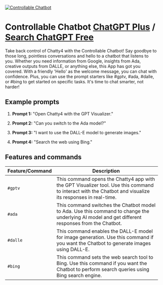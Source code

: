 
[![Controllable Chatbot](null)](https://chat.openai.com/g/g-HfuRBRaYW-controllable-chatbot)

# Controllable Chatbot [ChatGPT Plus](https://chat.openai.com/g/g-HfuRBRaYW-controllable-chatbot) / [Search ChatGPT Free](https://gptcall.net/index.html#/?search=Controllable%20Chatbot)

Take back control of Chatty4 with the Controllable Chatbot! Say goodbye to those long, pointless conversations and hello to a chatbot that listens to you. Whether you need information from Google, insights from Ada, creative outputs from DALLE, or anything else, this App has got you covered. With a friendly 'Hello' as the welcome message, you can chat with confidence. Plus, you can use the prompt starters like #gptv, #ada, #dalle, or #bing to get started on specific tasks. It's time to chat smarter, not harder!

## Example prompts

1. **Prompt 1:** "Open Chatty4 with the GPT Visualizer."

2. **Prompt 2:** "Can you switch to the Ada model?"

3. **Prompt 3:** "I want to use the DALL-E model to generate images."

4. **Prompt 4:** "Search the web using Bing."

## Features and commands

| Feature/Command | Description |
| --- | --- |
| `#gptv` | This command opens the Chatty4 app with the GPT Visualizer tool. Use this command to interact with the Chatbot and visualize its responses in real-time. |
| `#ada` | This command switches the Chatbot model to Ada. Use this command to change the underlying AI model and get different responses from the Chatbot. |
| `#dalle` | This command enables the DALL-E model for image generation. Use this command if you want the Chatbot to generate images using DALL-E. |
| `#bing` | This command sets the web search tool to Bing. Use this command if you want the Chatbot to perform search queries using Bing search engine. |


